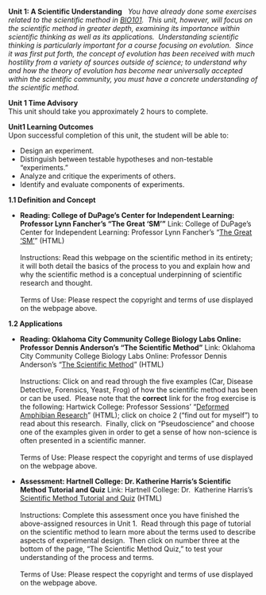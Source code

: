 **Unit 1: A Scientific Understanding** <span id="1"></span> 
*You have already done some exercises related to the scientific method
in [BIO101](../../courses/bio101/).  This unit, however, will focus on
the scientific method in greater depth, examining its importance within
scientific thinking as well as its applications.  Understanding
scientific thinking is particularly important for a course focusing on
evolution.  Since it was first put forth, the concept of evolution has
been received with much hostility from a variety of sources outside of
science; to understand why and how the theory of evolution has become
near universally accepted within the scientific community, you must have
a concrete understanding of the scientific method.*

**Unit 1 Time Advisory**  
This unit should take you approximately 2 hours to complete.

**Unit1 Learning Outcomes**  
Upon successful completion of this unit, the student will be able to:  
-   Design an experiment.
-   Distinguish between testable hypotheses and non-testable
    “experiments.”
-   Analyze and critique the experiments of others.
-   Identify and evaluate components of experiments.

**1.1 Definition and Concept** <span id="1.1"></span> 
-   **Reading: College of DuPage’s Center for Independent Learning:
    Professor Lynn Fancher’s “The Great ‘SM’”**
    Link: College of DuPage’s Center for Independent Learning: Professor
    Lynn Fancher’s “[The Great
    ‘SM’](http://www.cod.edu/people/faculty/fancher/SciMeth.htm)”
    (HTML)  
        
     Instructions: Read this webpage on the scientific method in its
    entirety; it will both detail the basics of the process to you and
    explain how and why the scientific method is a conceptual
    underpinning of scientific research and thought.  
        
     Terms of Use: Please respect the copyright and terms of use
    displayed on the webpage above.

**1.2 Applications** <span id="1.2"></span> 
-   **Reading: Oklahoma City Community College Biology Labs Online:
    Professor Dennis Anderson’s “The Scientific Method”**
    Link: Oklahoma City Community College Biology Labs Online: Professor
    Dennis Anderson’s “[The Scientific
    Method](http://www.occc.edu/biologylabs/Documents/Scientific%20Method/Scientific_method.htm)”
    (HTML)  
        
     Instructions: Click on and read through the five examples (Car,
    Disease Detective, Forensics, Yeast, Frog) of how the scientific
    method has been or can be used.  Please note that the **correct**
    link for the frog exercise is the following: Hartwick College:
    Professor Sessions’ “[Deformed Amphibian
    Research](http://info.hartwick.edu/biology/def_frogs/)” (HTML);
    click on choice 2 (“find out for myself”) to read about this
    research.  Finally, click on “Pseudoscience” and choose one of the
    examples given in order to get a sense of how non-science is often
    presented in a scientific manner.  
        
     Terms of Use: Please respect the copyright and terms of use
    displayed on the webpage above.

-   **Assessment: Hartnell College: Dr. Katherine Harris’s Scientific
    Method Tutorial and Quiz**
    Link: Hartnell College: Dr.  Katherine Harris’s [Scientific Method
    Tutorial and
    Quiz](http://www.hartnell.edu/tutorials/biology/scimethod.html)
    (HTML)  
        
     Instructions: Complete this assessment once you have finished the
    above-assigned resources in Unit 1.  Read through this page of
    tutorial on the scientific method to learn more about the terms used
    to describe aspects of experimental design.  Then click on number
    three at the bottom of the page, “The Scientific Method Quiz,” to
    test your understanding of the process and terms.  
        
     Terms of Use: Please respect the copyright and terms of use
    displayed on the webpage above.


